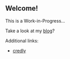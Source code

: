 ## Welcome!

This is a Work-in-Progress...

Take a look at my [blog](coder-rg.github.io/blog/)?

Additional links:
- [credly](https://www.credly.com/users/rishabh-goel.6420cb0e)
